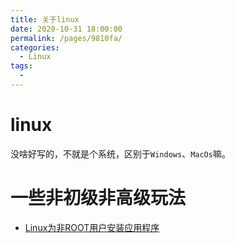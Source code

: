 ```yaml
---
title: 关于linux
date: 2020-10-31 18:00:00
permalink: /pages/9810fa/
categories: 
  - Linux
tags: 
  - 
---
```


# linux

没啥好写的，不就是个系统，区别于`Windows`、`MacOs`嘛。

# 一些非初级非高级玩法

* [Linux为非ROOT用户安装应用程序](https://tlanyan.me/work-with-linux-without-root-permission/)
